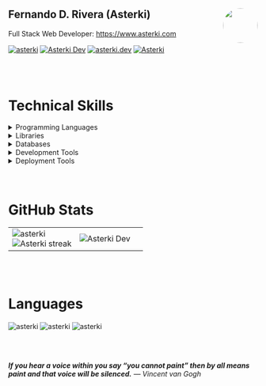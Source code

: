 <h2>
  Fernando D. Rivera (Asterki)

  <img style="float: right; border-radius: 50%" src="https://website-iota-henna.vercel.app/assets/images/icon.png" width="70" />
</h2>

<p align="left">
  Full Stack Web Developer:
  <a href="https://www.asterki.com/" target="_blank">
  https://www.asterki.com
</a></p>

<p align="left">
  <a href="https://dev.to/asterki" target="blank"
    ><img
      align="center"
      src="https://img.shields.io/badge/dev.to-0A0A0A?style=for-the-badge&logo=devdotto&logoColor=white"
      alt="asterki"
  /></a>
  <a href="https://twitter.com/AsterkiDev" target="blank"
    ><img
      align="center"
      src="https://img.shields.io/badge/Twitter-1DA1F2?style=for-the-badge&logo=twitter&logoColor=white"
      alt="Asterki Dev"
  /></a>
  <a href="https://instagram.com/asterki.dev" target="blank"
    ><img
      align="center"
      src="https://img.shields.io/badge/Instagram-E4405F?style=for-the-badge&logo=instagram&logoColor=white"
      alt="asterki.dev"
  /></a>
  <a href="https://stackoverflow.com/users/15480837/" target="blank"
    ><img
      align="center"
      src="https://img.shields.io/badge/Stack_Overflow-FE7A16?style=for-the-badge&logo=stack-overflow&logoColor=white"
      alt="Asterki"
  /></a>
</p>

<br />
<br />

# Technical Skills
<details>
  <summary>Programming Languages</summary>

  <p align="left">
  <img
      align="center"
      src="https://img.shields.io/badge/HTML5-E34F26?style=for-the-badge&logo=html5&logoColor=white"
      alt="asterki"
  />
   <img
      align="center"
      src="https://img.shields.io/badge/JavaScript-323330?style=for-the-badge&logo=javascript&logoColor=F7DF1E"
      alt="asterki"
  />
  <img
      align="center"
      src="https://img.shields.io/badge/CSS3-1572B6?style=for-the-badge&logo=css3&logoColor=white"
      alt="asterki"
  />
   <img
      align="center"
      src="https://img.shields.io/badge/Sass-CC6699?style=for-the-badge&logo=sass&logoColor=white"
      alt="asterki"
  />
   <img
      align="center"
      src="https://img.shields.io/badge/Python-FFD43B?style=for-the-badge&logo=python&logoColor=blue"
      alt="asterki"
  />
   <img
      align="center"
      src="https://img.shields.io/badge/TypeScript-007ACC?style=for-the-badge&logo=typescript&logoColor=white"
      alt="asterki"
  />
   <img
      align="center"
      src="https://img.shields.io/badge/OpenJDK-ED8B00?style=for-the-badge&logo=openjdk&logoColor=white"
      alt="asterki"
  />
   <img
      align="center"
      src="https://img.shields.io/badge/Node.js-339933?style=for-the-badge&logo=nodedotjs&logoColor=white"
      alt="asterki"
  />
  </p>
</details>

<details>
  <summary>Libraries</summary>

  <p align="left">
  <img
      align="center"
      src="https://img.shields.io/badge/Numpy-777BB4?style=for-the-badge&logo=numpy&logoColor=white"
      alt="asterki"
  />
   <img
      align="center"
      src="https://img.shields.io/badge/Pandas-2C2D72?style=for-the-badge&logo=pandas&logoColor=white"
      alt="asterki"
  />
  <img
      align="center"
      src="https://img.shields.io/badge/PyTorch-EE4C2C?style=for-the-badge&logo=pytorch&logoColor=white"
      alt="asterki"
  />
  <img
      align="center"
      src="https://img.shields.io/badge/scikit_learn-F7931E?style=for-the-badge&logo=scikit-learn&logoColor=white"
      alt="asterki"
  />
  <img
      align="center"
      src="https://img.shields.io/badge/Chart.js-FF6384?style=for-the-badge&logo=chartdotjs&logoColor=white"
      alt="asterki"
  />
  
   <img
      align="center"
      src="https://img.shields.io/badge/backbone%20js-0071B5?style=for-the-badge&logo=backbone.js&logoColor=white"
      alt="asterki"
  />
  <img
      align="center"
      src="https://img.shields.io/badge/Vite-B73BFE?style=for-the-badge&logo=vite&logoColor=FFD62E"
      alt="asterki"
  />
   <img
      align="center"
      src="https://img.shields.io/badge/Webpack-8DD6F9?style=for-the-badge&logo=Webpack&logoColor=white"
      alt="asterki"
  />
   <img
      align="center"
      src="https://img.shields.io/badge/React-20232A?style=for-the-badge&logo=react&logoColor=61DAFB"
      alt="asterki"
  />
   <img
      align="center"
      src="https://img.shields.io/badge/Redux-593D88?style=for-the-badge&logo=redux&logoColor=white"
      alt="asterki"
  />
  <img
      align="center"
      src="https://img.shields.io/badge/next.js-000000?style=for-the-badge&logo=nextdotjs&logoColor=white"
      alt="asterki"
  />
  <img
      align="center"
      src="https://img.shields.io/badge/nuxt.js-00C58E?style=for-the-badge&logo=nuxtdotjs&logoColor=white"
      alt="asterki"
  />
   <img
      align="center"
      src="https://img.shields.io/badge/Cypress-17202C?style=for-the-badge&logo=cypress&logoColor=white"
      alt="asterki"
  />


   <img
      align="center"
      src="https://img.shields.io/badge/Bootstrap-563D7C?style=for-the-badge&logo=bootstrap&logoColor=white"
      alt="asterki"
  />
   <img
      align="center"
      src="https://img.shields.io/badge/Font_Awesome-339AF0?style=for-the-badge&logo=fontawesome&logoColor=white"
      alt="asterki"
  />
  <img
      align="center"
      src="https://img.shields.io/badge/Tailwind_CSS-38B2AC?style=for-the-badge&logo=tailwind-css&logoColor=white"
      alt="asterki"
  />
  <img
      align="center"
      src="https://img.shields.io/badge/ThreeJs-black?style=for-the-badge&logo=three.js&logoColor=white"
      alt="asterki"
  />

   
   <img
      align="center"
      src="https://img.shields.io/badge/Flask-000000?style=for-the-badge&logo=flask&logoColor=white"
      alt="asterki"
  />
   <img
      align="center"
      src="https://img.shields.io/badge/Express.js-000000?style=for-the-badge&logo=express&logoColor=white"
      alt="asterki"
  />
  <img
      align="center"
      src="https://img.shields.io/badge/firebase-ffca28?style=for-the-badge&logo=firebase&logoColor=black"
      alt="asterki"
  />
   <img
      align="center"
      src="https://img.shields.io/badge/Socket.io-010101?&style=for-the-badge&logo=Socket.io&logoColor=white"
      alt="asterki"
  />
  
 
  <img
      align="center"
      src="https://img.shields.io/badge/Electron-2B2E3A?style=for-the-badge&logo=electron&logoColor=9FEAF9"
      alt="asterki"
  />
  <img
      align="center"
      src="https://img.shields.io/badge/React_Native-20232A?style=for-the-badge&logo=react&logoColor=61DAFB"
      alt="asterki"
  />
</p>
</details>



<details>
  <summary>
  Databases
  </summary>
<p align="left">
  <img
      align="center"
      src="https://img.shields.io/badge/redis-%23DD0031.svg?&style=for-the-badge&logo=redis&logoColor=white"
      alt="asterki"
  />
   <img
      align="center"
      src="https://img.shields.io/badge/MySQL-005C84?style=for-the-badge&logo=mysql&logoColor=white"
      alt="asterki"
  />
  <img
      align="center"
      src="https://img.shields.io/badge/MongoDB-4EA94B?style=for-the-badge&logo=mongodb&logoColor=white"
      alt="asterki"
  />
   <img
      align="center"
      src="https://img.shields.io/badge/SQLite-07405E?style=for-the-badge&logo=sqlite&logoColor=white"
      alt="asterki"
  />
</p>

</details>

<details>
  <summary>Development Tools</summary>

  <p align="left">
  <img
      align="center"
      src="https://img.shields.io/badge/VSCode-0078D4?style=for-the-badge&logo=visual%20studio%20code&logoColor=white"
      alt="asterki"
  />
   <img
      align="center"
      src="https://img.shields.io/badge/Figma-F24E1E?style=for-the-badge&logo=figma&logoColor=white"
      alt="asterki"
  />
  <img
      align="center"
      src="https://img.shields.io/badge/gimp-5C5543?style=for-the-badge&logo=gimp&logoColor=white"
      alt="asterki"
  />
   <img
      align="center"
      src="https://img.shields.io/badge/Postman-FF6C37?style=for-the-badge&logo=Postman&logoColor=white"
      alt="asterki"
  />
</p>
</details>

<details>
  <summary>Deployment Tools</summary>

<img
      align="center"
      src="https://img.shields.io/badge/Nginx-009639?style=for-the-badge&logo=nginx&logoColor=white"
      alt="asterki"
  />
   <img
      align="center"
      src="https://img.shields.io/badge/Docker-2CA5E0?style=for-the-badge&logo=docker&logoColor=white"
      alt="asterki"
  />
  <img
      align="center"
      src="https://img.shields.io/badge/kubernetes-326ce5.svg?&style=for-the-badge&logo=kubernetes&logoColor=white"
      alt="asterki"
  />
   <img
      align="center"
      src="https://img.shields.io/badge/Alpine_Linux-0D597F?style=for-the-badge&logo=alpine-linux&logoColor=white"
      alt="asterki"
  />
</details>


<br />
<br />

# GitHub Stats

<table align="center">
<td width="50%">
  <img
      align="center"
      src="https://github-readme-stats.vercel.app/api?username=asterki&bg_color=0d1117&hide_border=true&title_color=6fa4fc&text_color=fff&rank_icon=github"
      alt="asterki"
  />

  <br>

  <img  title="" alt="Asterki streak" src="https://streak-stats.demolab.com?user=Asterki&theme=tokyonight-duo&hide_border=true&background=0D1117" />
</td>

<td width="50%">
<img
      align="center"
      src="https://github-readme-stats.vercel.app/api/top-langs?username=asterki&bg_color=0d1117&hide_border=true&title_color=6fa4fc&ttext_color=fff"
      alt="Asterki Dev"
  />
</td>
</table>


<br />
<br />

# Languages
<p align="left">
  <img
      align="center"
      src="https://img.shields.io/badge/Spanish-Native%20Language-bightgreen"
      alt="asterki"
  />
   <img
      align="center"
      src="https://img.shields.io/badge/English-C1%20Advanced-green"
      alt="asterki"
  />
  <img
      align="center"
      src="https://img.shields.io/badge/German-A2%20Elementary-orange"
      alt="asterki"
  />
</p>

<br />
<br />


<i><b>If you hear a voice within you say “you cannot paint” then by all means paint and that voice will be silenced.</b></i>
<i>— Vincent van Gogh</i>
